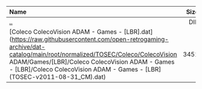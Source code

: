 |Name|Size|
|:---|---:|
|[..](../index.html)|DIR|
|[Coleco ColecoVision ADAM - Games - [LBR].dat](https://raw.githubusercontent.com/open-retrogaming-archive/dat-catalog/main/root/normalized/TOSEC/Coleco/ColecoVision ADAM/Games/[LBR]/Coleco ColecoVision ADAM - Games - [LBR]/Coleco ColecoVision ADAM - Games - [LBR] (TOSEC-v2011-08-31_CM).dat)|3451|
